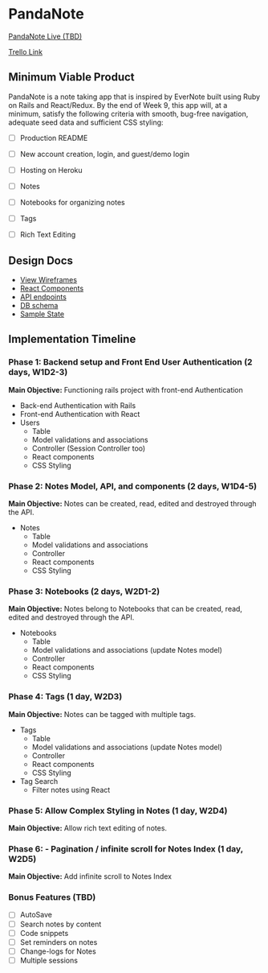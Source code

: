 # PandaNote
[PandaNote Live (TBD)][heroku]

[Trello Link][trello]

[heroku]: http://www.herokuapp.com
[trello]: https://trello.com/b/BcGDAmMQ/fullstack-project


## Minimum Viable Product
PandaNote is a note taking app that is inspired by EverNote built using Ruby on Rails and React/Redux. By the end of Week 9, this app will, at a minimum, satisfy the following criteria with smooth, bug-free navigation, adequate seed data and sufficient CSS styling:

- [ ] Production README
- [ ] New account creation, login, and guest/demo login
- [ ] Hosting on Heroku
- [ ] Notes
- [ ] Notebooks for organizing notes
- [ ] Tags
- [ ] Rich Text Editing


## Design Docs
* [View Wireframes][wireframes]
* [React Components][components]
* [API endpoints][api-endpoints]
* [DB schema][schema]
* [Sample State][sample-state]

[wireframes]: /wireframes
[components]: component-hierarchy.md
[sample-state]: sample-state.md
[api-endpoints]: api-endpoints.md
[schema]: schema.md


## Implementation Timeline

### Phase 1: Backend setup and Front End User Authentication (2 days, W1D2-3)

**Main Objective:** Functioning rails project with front-end Authentication
* Back-end Authentication with Rails
* Front-end Authentication with React
* Users
  * Table
  * Model validations and associations
  * Controller (Session Controller too)
  * React components
  * CSS Styling

### Phase 2: Notes Model, API, and components (2 days, W1D4-5)

**Main Objective:** Notes can be created, read, edited and destroyed through the API.
* Notes
  * Table
  * Model validations and associations
  * Controller
  * React components
  * CSS Styling

### Phase 3: Notebooks (2 days, W2D1-2)

**Main Objective:** Notes belong to Notebooks that can be created, read, edited and destroyed through the API.
* Notebooks
  * Table
  * Model validations and associations (update Notes model)
  * Controller
  * React components
  * CSS Styling

### Phase 4: Tags (1 day, W2D3)

**Main Objective:** Notes can be tagged with multiple tags.
* Tags
  * Table
  * Model validations and associations (update Notes model)
  * Controller
  * React components
  * CSS Styling
* Tag Search
  * Filter notes using React

### Phase 5: Allow Complex Styling in Notes (1 day, W2D4)

**Main Objective:** Allow rich text editing of notes.

### Phase 6: - Pagination / infinite scroll for Notes Index (1 day, W2D5)

**Main Objective:** Add infinite scroll to Notes Index

### Bonus Features (TBD)
- [ ] AutoSave
- [ ] Search notes by content
- [ ] Code snippets
- [ ] Set reminders on notes
- [ ] Change-logs for Notes
- [ ] Multiple sessions
